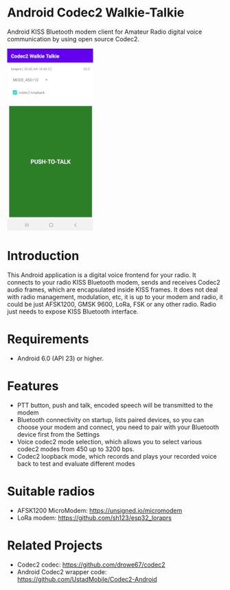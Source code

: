 # Android Codec2 Walkie-Talkie
Android KISS Bluetooth modem client for Amateur Radio digital voice communication by using open source Codec2.

![alt text](images/screenshot.png)

# Introduction
This Android application is a digital voice frontend for your radio. It connects to your radio KISS Bluetooth modem, sends and receives Codec2 audio frames, which are encapsulated inside KISS frames. It does not deal with radio management, modulation, etc, it is up to your modem and radio, it could be just AFSK1200, GMSK 9600, LoRa, FSK or any other radio. Radio just needs to expose KISS Bluetooth interface.

# Requirements
- Android 6.0 (API 23) or higher.

# Features
- PTT button, push and talk, encoded speech will be transmitted to the modem
- Bluetooth connectivity on startup, lists paired devices, so you can choose your modem and connect, you need to pair with your Bluetooth device first from the Settings
- Voice codec2 mode selection, which allows you to select various codec2 modes from 450 up to 3200 bps.
- Codec2 loopback mode, which records and plays your recorded voice back to test and evaluate different modes

# Suitable radios
- AFSK1200 MicroModem: https://unsigned.io/micromodem
- LoRa modem: https://github.com/sh123/esp32_loraprs

# Related Projects
- Codec2 codec: https://github.com/drowe67/codec2
- Android Codec2 wrapper code: https://github.com/UstadMobile/Codec2-Android
